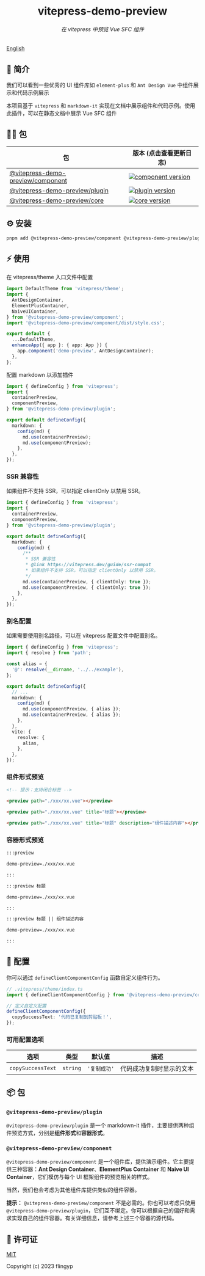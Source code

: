 <div align="center">
	<h1 style="margin:10px">vitepress-demo-preview</h1>
	<h6 align="center">在 vitepress 中预览 Vue SFC 组件</h6>
</div>

[English](./README.md)

## 🎉 简介

我们可以看到一些优秀的 UI 组件库如 `element-plus` 和 `Ant Design Vue` 中组件展示和代码示例展示

本项目基于 `vitepress` 和 `markdown-it` 实现在文档中展示组件和代码示例。使用此插件，可以在静态文档中展示 Vue SFC 组件

## 🏄‍♂️ 包

| 包                                                      | 版本 (点击查看更新日志)                                                                                             |
| ------------------------------------------------------- | ------------------------------------------------------------------------------------------------------------------- |
| [@vitepress-demo-preview/component](packages/component) | [![component version](https://badgen.net/npm/v/@vitepress-demo-preview/component)](packages/component/CHANGELOG.md) |
| [@vitepress-demo-preview/plugin](packages/plugin)       | [![plugin version](https://badgen.net/npm/v/@vitepress-demo-preview/plugin)](packages/plugin/CHANGELOG.md)          |
| [@vitepress-demo-preview/core](packages/core)           | [![core version](https://badgen.net/npm/v/@vitepress-demo-preview/core)](packages/core/CHANGELOG.md)                |

## ⚙️ 安装

```sh
pnpm add @vitepress-demo-preview/component @vitepress-demo-preview/plugin
```

## ⚡ 使用

在 vitepress/theme 入口文件中配置

```ts
import DefaultTheme from 'vitepress/theme';
import {
  AntDesignContainer,
  ElementPlusContainer,
  NaiveUIContainer,
} from '@vitepress-demo-preview/component';
import '@vitepress-demo-preview/component/dist/style.css';

export default {
  ...DefaultTheme,
  enhanceApp({ app }: { app: App }) {
    app.component('demo-preview', AntDesignContainer);
  },
};
```

配置 markdown 以添加插件

```ts
import { defineConfig } from 'vitepress';
import {
  containerPreview,
  componentPreview,
} from '@vitepress-demo-preview/plugin';

export default defineConfig({
  markdown: {
    config(md) {
      md.use(containerPreview);
      md.use(componentPreview);
    },
  },
});
```

### SSR 兼容性

如果组件不支持 SSR，可以指定 clientOnly 以禁用 SSR。

```ts
import { defineConfig } from 'vitepress';
import {
  containerPreview,
  componentPreview,
} from '@vitepress-demo-preview/plugin';

export default defineConfig({
  markdown: {
    config(md) {
      /**
       * SSR 兼容性
       * @link https://vitepress.dev/guide/ssr-compat
       * 如果组件不支持 SSR，可以指定 clientOnly 以禁用 SSR。
       */
      md.use(containerPreview, { clientOnly: true });
      md.use(componentPreview, { clientOnly: true });
    },
  },
});
```

### 别名配置

如果需要使用别名路径，可以在 vitepress 配置文件中配置别名。

```ts
import { defineConfig } from 'vitepress';
import { resolve } from 'path';

const alias = {
  '@': resolve(__dirname, '../../example'),
};

export default defineConfig({
  // ...
  markdown: {
    config(md) {
      md.use(componentPreview, { alias });
      md.use(containerPreview, { alias });
    },
  },
  vite: {
    resolve: {
      alias,
    },
  },
});
```

### 组件形式预览

```md
<!-- 提示：支持闭合标签 -->

<preview path="./xxx/xx.vue"></preview>

<preview path="./xxx/xx.vue" title="标题"></preview>

<preview path="./xxx/xx.vue" title="标题" description="组件描述内容"></preview>
```

### 容器形式预览

```md
:::preview

demo-preview=./xxx/xx.vue

:::

:::preview 标题

demo-preview=./xxx/xx.vue

:::

:::preview 标题 || 组件描述内容

demo-preview=./xxx/xx.vue

:::
```

## 🔧 配置

你可以通过 `defineClientComponentConfig` 函数自定义组件行为。

```ts
// .vitepress/theme/index.ts
import { defineClientComponentConfig } from '@vitepress-demo-preview/core';

// 定义自定义配置
defineClientComponentConfig({
  copySuccessText: '代码已复制到剪贴板！',
});
```

### 可用配置选项

| 选项              | 类型     | 默认值       | 描述                     |
| ----------------- | -------- | ------------ | ------------------------ |
| `copySuccessText` | `string` | `'复制成功'` | 代码成功复制时显示的文本 |

## 📦 包

### `@vitepress-demo-preview/plugin`

`@vitepress-demo-preview/plugin` 是一个 markdown-it 插件，主要提供两种组件预览方式，分别是**组件形式**和**容器形式**。

### `@vitepress-demo-preview/component`

`@vitepress-demo-preview/component` 是一个组件库，提供演示组件。它主要提供三种容器：**Ant Design Container**、**ElementPlus Container** 和 **Naive UI Container**，它们模仿与每个 UI 框架组件的预览相关的样式。

当然，我们也会考虑为其他组件库提供类似的组件容器。

**提示：** `@vitepress-demo-preview/component` 不是必需的。你也可以考虑只使用 `@vitepress-demo-preview/plugin`，它们互不绑定。你可以根据自己的偏好和需求实现自己的组件容器。有关详细信息，请参考上述三个容器的源代码。

## 📑 许可证

[MIT](https://github.com/flingyp/vitepress-demo-preview/blob/main/LICENSE)

Copyright (c) 2023 flingyp
